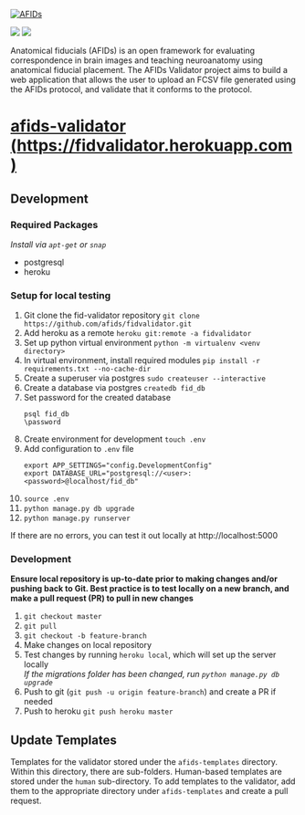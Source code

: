 [![AFIDs](https://github.com/afids/afids-validator/blob/master/static/images/banner.png)](./static/images/banner.png)

[![](https://img.shields.io/twitter/url?style=social&url=https%3A%2F%2Ftwitter.com%2Fafids_project)](https://twitter.com/afids_project)
[![](https://github.com/afids/afids-validator/workflows/AFIDs%20Validator%20PR%20Unit%20Testing/badge.svg)](https://github.com/afids/afids-validator/actions?query=workflow%3A%22AFIDs+Validator+PR+Unit+Testing%22)

Anatomical fiducials (AFIDs) is an open framework for evaluating correspondence in brain images and teaching neuroanatomy using anatomical fiducial placement. The AFIDs Validator project aims to build a web application that allows the user to upload an FCSV file generated using the AFIDs protocol, and validate that it conforms to the protocol.

# [afids-validator (https://fidvalidator.herokuapp.com)](https://afids-validator.herokuapp.com)

## Development
### Required Packages
_Install via `apt-get` or `snap`_
* postgresql
* heroku

### Setup for local testing
1. Git clone the fid-validator repository `git clone https://github.com/afids/fidvalidator.git`
2. Add heroku as a remote `heroku git:remote -a fidvalidator`
3. Set up python virtual environment `python -m virtualenv <venv directory>`
4. In virtual environment, install required modules `pip install -r requirements.txt --no-cache-dir`
5. Create a superuser via postgres `sudo createuser --interactive`
6. Create a database via postgres `createdb fid_db`
7. Set password for the created database
    ```
    psql fid_db
    \password
    ```
8. Create environment for development `touch .env`
9. Add configuration to `.env` file
   ```
   export APP_SETTINGS="config.DevelopmentConfig"
   export DATABASE_URL="postgresql://<user>:<password>@localhost/fid_db"
   ```
10. `source .env`
11. `python manage.py db upgrade`
12. `python manage.py runserver`

If there are no errors, you can test it out locally at http://localhost:5000

### Development
**Ensure local repository is up-to-date prior to making changes and/or pushing back to Git. Best practice is to test locally on a new branch, and make a pull request (PR) to pull in new changes**
1. `git checkout master`
2. `git pull`
3. `git checkout -b feature-branch`
4. Make changes on local repository
2. Test changes by running `heroku local`, which will set up the server locally \
_If the migrations folder has been changed, run `python manage.py db upgrade`_
3. Push to git (`git push -u origin feature-branch`) and create a PR if needed
4. Push to heroku `git push heroku master`

## Update Templates
Templates for the validator stored under the `afids-templates` directory. Within this directory, there are sub-folders. Human-based templates are stored under the `human` sub-directory. To add templates to the validator, add them to the appropriate directory under `afids-templates` and create a pull request.
